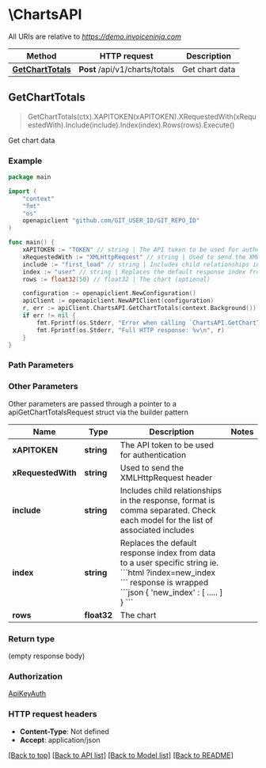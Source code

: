 # \ChartsAPI

All URIs are relative to *https://demo.invoiceninja.com*

Method | HTTP request | Description
------------- | ------------- | -------------
[**GetChartTotals**](ChartsAPI.md#GetChartTotals) | **Post** /api/v1/charts/totals | Get chart data



## GetChartTotals

> GetChartTotals(ctx).XAPITOKEN(xAPITOKEN).XRequestedWith(xRequestedWith).Include(include).Index(index).Rows(rows).Execute()

Get chart data



### Example

```go
package main

import (
	"context"
	"fmt"
	"os"
	openapiclient "github.com/GIT_USER_ID/GIT_REPO_ID"
)

func main() {
	xAPITOKEN := "TOKEN" // string | The API token to be used for authentication
	xRequestedWith := "XMLHttpRequest" // string | Used to send the XMLHttpRequest header
	include := "first_load" // string | Includes child relationships in the response, format is comma separated. Check each model for the list of associated includes (optional)
	index := "user" // string | Replaces the default response index from data to a user specific string  ie.  ```html   ?index=new_index ```  response is wrapped  ```json   {     'new_index' : [       .....       ]   } ```  (optional)
	rows := float32(50) // float32 | The chart (optional)

	configuration := openapiclient.NewConfiguration()
	apiClient := openapiclient.NewAPIClient(configuration)
	r, err := apiClient.ChartsAPI.GetChartTotals(context.Background()).XAPITOKEN(xAPITOKEN).XRequestedWith(xRequestedWith).Include(include).Index(index).Rows(rows).Execute()
	if err != nil {
		fmt.Fprintf(os.Stderr, "Error when calling `ChartsAPI.GetChartTotals``: %v\n", err)
		fmt.Fprintf(os.Stderr, "Full HTTP response: %v\n", r)
	}
}
```

### Path Parameters



### Other Parameters

Other parameters are passed through a pointer to a apiGetChartTotalsRequest struct via the builder pattern


Name | Type | Description  | Notes
------------- | ------------- | ------------- | -------------
 **xAPITOKEN** | **string** | The API token to be used for authentication | 
 **xRequestedWith** | **string** | Used to send the XMLHttpRequest header | 
 **include** | **string** | Includes child relationships in the response, format is comma separated. Check each model for the list of associated includes | 
 **index** | **string** | Replaces the default response index from data to a user specific string  ie.  &#x60;&#x60;&#x60;html   ?index&#x3D;new_index &#x60;&#x60;&#x60;  response is wrapped  &#x60;&#x60;&#x60;json   {     &#39;new_index&#39; : [       .....       ]   } &#x60;&#x60;&#x60;  | 
 **rows** | **float32** | The chart | 

### Return type

 (empty response body)

### Authorization

[ApiKeyAuth](../README.md#ApiKeyAuth)

### HTTP request headers

- **Content-Type**: Not defined
- **Accept**: application/json

[[Back to top]](#) [[Back to API list]](../README.md#documentation-for-api-endpoints)
[[Back to Model list]](../README.md#documentation-for-models)
[[Back to README]](../README.md)

